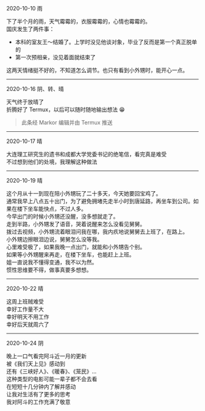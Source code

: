 2020-10-10 雨

下了半个月的雨，天气霉霉的，衣服霉霉的，心情也霉霉的。  
国庆发生了两件事：

- 本科的室友王～结婚了。上学时没见他谈对象，毕业了反而是第一个真正脱单的
- 第一次预相亲，没见着面就结束了

这两天情绪挺不好的，不知道怎么调节。也只有看到小外甥时，能开心一点。

---

2020-10-16 阴、转、晴

天气终于放晴了  
折腾好了 Termux，以后可以随时随地输出想法 😁

> 此条经 Markor 编辑并由 Termux 推送

---

2020-10-17 晴

大连理工研究生的遗书和成都大学党委书记的绝笔信，看完真是难受  
不过想到他们的处境，我理解这种做法

---

2020-10-19 晴

这个月从十一到现在陪小外甥玩了二十多天，今天她要回宝鸡了。  
通常我早上八点五十出门，为了避免拥堵先走半小时到唐延路，再坐车到公司。如果在楼下坐车能快点，不过人多。  
今早出门的时候小外甥还没醒，没多想就走了。  
走到半路，小外甥发了语音，哭着说醒来怎么没看见舅舅。  
拨过去视频，小外甥流着眼泪问我在哪，我内疚地说舅舅去上班了，在路上。  
小外甥边擦眼泪边说，舅舅怎么没等我。  
心里难受极了，如果我晚一点出门，就能和小外甥告个别。  
如果等小外甥醒来再走，在楼下坐车，也能赶上上班。  
姐一直说我不懂得变通，我不以为然。  
惯性思维要不得，做事真要多想想。

---

2020-10-22 晴

这周上班贼难受  
幸好工作量不大  
幸好明天不用工作  
幸好后天就周六了

---

2020-10-24 阴

晚上一口气看完阿斗近一月的更新  
被《我们天上见》感动到  
还有《三峡好人》、《暖春》、《笼民》...  
这种类型的电影可能一辈子都不会去看  
在短短十几分钟内了解并感动  
让我对生活有了更多的思考  
我对阿斗的工作充满了敬意
